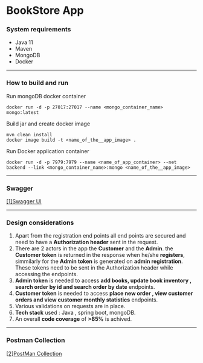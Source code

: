 # BookStore App
### System requirements

- Java 11
- Maven
- MongoDB
- Docker

------------


### How to build and run
Run mongoDB docker container

    docker run -d -p 27017:27017 --name <mongo_container_name> mongo:latest

Build jar and create docker image

    mvn clean install
    docker image build -t <name_of_the__app_image> .

Run Docker application container

    docker run -d -p 7979:7979 --name <name_of_app_container> --net backend --link <mongo_container_name>:mongo <name_of_the__app_image>


------------
### Swagger
[[1]Swagger UI][swagger]



[swagger]: http://localhost:7979/swagger-ui.html "Swagger UI"


------------

### Design considerations
1. Apart from the registration end points all end points are secured and need to have a **Authorization header** sent in the request.
2. There are 2 actors in the app the **Customer** and the **Admin**. the **Customer token** is returned in the response when he/she **registers**, simmilarly for the **Admin token** is generated on **admin registration**. These tokens need to be sent in the Authorization header while accessing the endpoints.
3. **Admin token** is needed to access **add books, update book inventory , search order by id and search order by date** endpoints.
4. **Customer token** is needed to access **place new order , view customer orders and view customer monthly statistics** endpoints.
5. Various validations on requests are in place.
6. **Tech stack** used :  Java , spring boot, mongoDB.
7. An overall **code coverage** of **>85%** is achived.

------------

### Postman Collection
[[2]PostMan Collection][postman]


[postman]: https://www.getpostman.com/collections/254c09a0a3970e6269f8 "postman collection"
